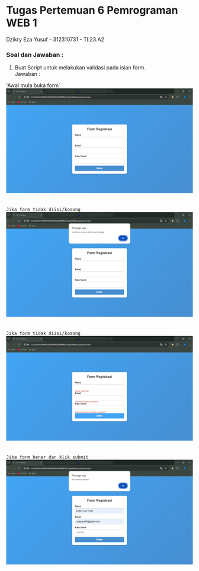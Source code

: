 # Tugas Pertemuan 6 Pemrograman WEB 1

Dzikry Eza Yusuf - 312310731 - TI.23.A2

### Soal dan Jawaban :

1. Buat Script untuk melakukan validasi pada isian form. <br>
Jawaban : <br>

'Awal mula buka form` <br>
<img src="Lab5Web/form awal.png" alt="jika membuka form awal"> <br><br>

`Jika form tidak diisi/kosong` <br>
<img src="Lab5Web/form data harus di isi1.png" alt="jika form kosong"> <br><br>

`Jika form tidak diisi/kosong` <br>
<img src="Lab5Web/form data harus di isi2.png" alt="jika form kosong"> <br><br>

`Jika form benar dan klik submit` <br>
<img src="Lab5Web/form berhasil.png" alt="jika form berhasil"> <br><br>
